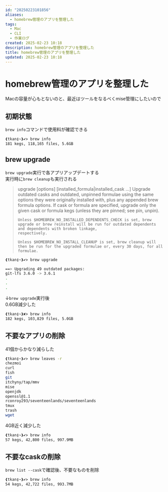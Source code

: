 ```yaml
---
id: "20250223101856"
aliases:
  - homebrew管理のアプリを整理した
tags:
  - Mac
  - CLI
  - 作業ログ
created: 2025-02-23 10:18
description: homebrew管理のアプリを整理した
title: homebrew管理のアプリを整理した
updated: 2025-02-23 10:18
---
```


# homebrew管理のアプリを整理した

Macの容量が心もとないのと、最近はツールをなるべくmise管理にしたいので

## 初期状態

`brew info`コマンドで使用料が確認できる

```sh
❰tkan❙~❱✔≻ brew info
181 kegs, 118,165 files, 5.6GB
```

## brew upgrade

`brew upgrade`実行で各アプリアップデートする  
実行時に`brew cleanup`も実行される

> upgrade [options] [installed_formula|installed_cask ...]
>     Upgrade outdated casks and outdated, unpinned formulae using the same options they were originally installed with, plus any appended brew formula options. If cask or
>     formula are specified, upgrade only the given cask or formula kegs (unless they are pinned; see pin, unpin).
>
>     Unless $HOMEBREW_NO_INSTALLED_DEPENDENTS_CHECK is set, brew upgrade or brew reinstall will be run for outdated dependents and dependents with broken linkage,
>     respectively.
>
>     Unless $HOMEBREW_NO_INSTALL_CLEANUP is set, brew cleanup will then be run for the upgraded formulae or, every 30 days, for all formulae.

```sh
❰tkan❙~❱✔≻ brew upgrade

==> Upgrading 49 outdated packages:
git-lfs 3.6.0 -> 3.6.1
.
.
.
```

↓`brew upgrade`実行後  
0.6GB減少した

```sh
❰tkan❙~❱✘≻ brew info
182 kegs, 103,829 files, 5.0GB
```

## 不要なアプリの削除

41個からかなり減らした

```sh
❰tkan❙~❱✔≻ brew leaves -r
chezmoi
curl
fish
git
itchyny/tap/mmv
mise
openjdk
openssl@1.1
rconroy293/seventeenlands/seventeenlands
tmux
trash
wget
```

4GB近く減少した

```sh
❰tkan❙~❱✔≻ brew info
57 kegs, 42,800 files, 997.9MB
```

## 不要なcaskの削除

`brew list --cask`で確認後、不要なものを削除

```sh
❰tkan❙~❱✔≻ brew info
54 kegs, 42,722 files, 993.7MB
```
